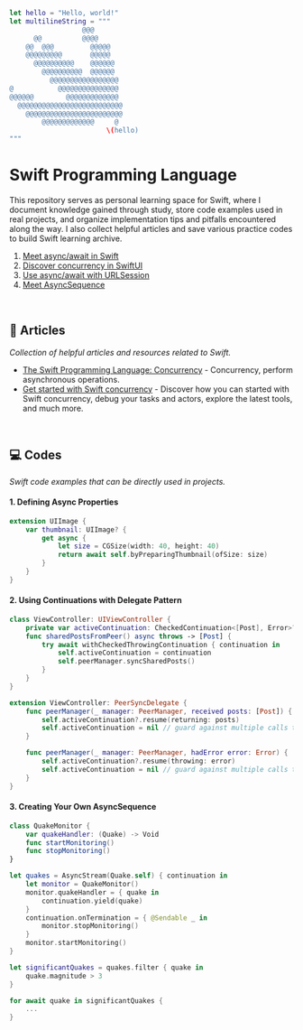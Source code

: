 ```swift
let hello = "Hello, world!"
let multilineString = """
                  @@@
      @@          @@@@
    @@  @@@         @@@@@
    @@@@@@@@@       @@@@@
      @@@@@@@@@@    @@@@@@
        @@@@@@@@@@  @@@@@@
          @@@@@@@@@@@@@@@@@
@           @@@@@@@@@@@@@@@
@@@@@@        @@@@@@@@@@@@@
  @@@@@@@@@@@@@@@@@@@@@@@@@@
    @@@@@@@@@@@@@@@@@@@@@@@@
        @@@@@@@@@@@@@     @
                        \(hello)
"""
```

# Swift Programming Language
This repository serves as personal learning space for Swift, where I document knowledge gained through study, store code examples used in real projects, and organize implementation tips and pitfalls encountered along the way. I also collect helpful articles and save various practice codes to build Swift learning archive.

1. <a href="https://github.com/kyeoeol/swift-programming-language/blob/main/001-meet-async-await-in-swift.md">Meet async/await in Swift</a>
2. <a href="https://github.com/kyeoeol/swift-programming-language/blob/main/002-discover-concurrency-in-swiftui.md">Discover concurrency in SwiftUI</a>
3. <a href="https://github.com/kyeoeol/swift-programming-language/blob/main/003-use-async-await-with-urlsession.md">Use async/await with URLSession</a>
4. <a href="https://github.com/kyeoeol/swift-programming-language/blob/main/004-meet-asyncsequence.md">Meet AsyncSequence</a>

<br>

## 📝 Articles
*Collection of helpful articles and resources related to Swift.*

- <a href="https://docs.swift.org/swift-book/documentation/the-swift-programming-language/concurrency/">The Swift Programming Language: Concurrency</a> - Concurrency, perform asynchronous operations.
- <a href="Get started with Swift concurrency">Get started with Swift concurrency</a> - Discover how you can started with Swift concurrency, debug your tasks and actors, explore the latest tools, and much more.

<br>

## 💻 Codes
*Swift code examples that can be directly used in projects.*

#### 1. Defining Async Properties
```swift
extension UIImage {
    var thumbnail: UIImage? {
        get async {
            let size = CGSize(width: 40, height: 40)
            return await self.byPreparingThumbnail(ofSize: size)
        }
    }
}
```

#### 2. Using Continuations with Delegate Pattern
```swift
class ViewController: UIViewController {
    private var activeContinuation: CheckedContinuation<[Post], Error>?
    func sharedPostsFromPeer() async throws -> [Post] {
        try await withCheckedThrowingContinuation { continuation in
            self.activeContinuation = continuation
            self.peerManager.syncSharedPosts()
        }
    }
}

extension ViewController: PeerSyncDelegate {
    func peerManager(_ manager: PeerManager, received posts: [Post]) {
        self.activeContinuation?.resume(returning: posts)
        self.activeContinuation = nil // guard against multiple calls to resume
    }

    func peerManager(_ manager: PeerManager, hadError error: Error) {
        self.activeContinuation?.resume(throwing: error)
        self.activeContinuation = nil // guard against multiple calls to resume
    }
}
```

#### 3. Creating Your Own AsyncSequence
```swift
class QuakeMonitor {
    var quakeHandler: (Quake) -> Void
    func startMonitoring()
    func stopMonitoring()
}

let quakes = AsyncStream(Quake.self) { continuation in
    let monitor = QuakeMonitor()
    monitor.quakeHandler = { quake in
        continuation.yield(quake)
    }
    continuation.onTermination = { @Sendable _ in
        monitor.stopMonitoring()
    }
    monitor.startMonitoring()
}

let significantQuakes = quakes.filter { quake in
    quake.magnitude > 3
}

for await quake in significantQuakes {
    ...
}
```
